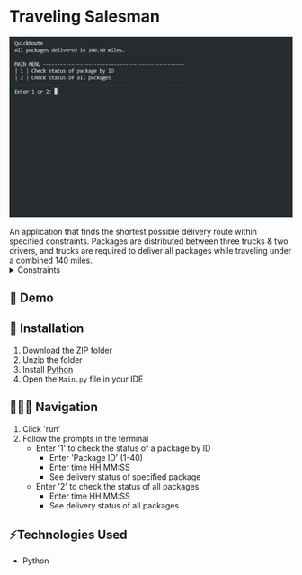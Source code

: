 # Traveling Salesman
<p align="center">
  <img src="traveling-salesman.gif" />  
</p>
An application that finds the shortest possible delivery route within specified constraints. Packages are distributed between three trucks & two drivers, and trucks are required to deliver all packages while traveling under a combined 140 miles.


<details>
  <summary>Constraints</summary>
  
  * Each truck can carry a maximum of 16 packages, and the ID number of each package is unique.
  * The trucks travel at an average speed of 18 miles per hour and have an infinite amount of gas with no need to stop.
  There are no collisions.
  * Three trucks and two drivers are available for deliveries. Each driver stays with the same truck as long as that truck is in service.
  * Drivers leave the hub no earlier than 8:00 a.m., with the truck loaded, and can return to the hub for packages if needed. 
  * The delivery and loading times are instantaneous, i.e., no time passes while at a delivery or when moving packages to a truck at the hub (that time is factored into the calculation of the average speed of the trucks).
  * There is up to one special note associated with a package.
  * The delivery address for package #9, Third District Juvenile Court, is wrong and will be corrected at 10:20 a.m. WGUPS is aware that the address is incorrect and will be updated at 10:20 a.m. However, WGUPS does not know the correct address (410 S State St., Salt Lake City, UT 84111) until 10:20 a.m.
  * The distances provided in the WGUPS Distance Table are equal regardless of the direction traveled.
  * The day ends when all 40 packages have been delivered.
</details>

## 🔗 Demo

## 🔧 Installation
1. Download the ZIP folder
2. Unzip the folder
3. Install [Python](https://www.python.org/downloads/)
4. Open the ```Main.py``` file in your IDE

## 👩🏻‍💻 Navigation
1. Click 'run'
2. Follow the prompts in the terminal
    * Enter '1' to check the status of a package by ID
      * Enter 'Package ID' (1-40)
      * Enter time HH:MM:SS
      * See delivery status of specified package
    * Enter '2' to check the status of all packages
      * Enter time HH:MM:SS
      * See delivery status of all packages

## ⚡️Technologies Used
* Python
